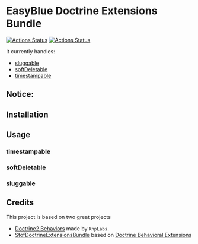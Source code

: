 EasyBlue Doctrine Extensions Bundle
===

[![Actions Status](https://github.com/easyblueio/EasyblueDoctrineExtensionsBundle/workflows/Security/badge.svg)](https://github.com/easyblueio/EasyblueDoctrineExtensionsBundle/actions)
[![Actions Status](https://github.com/easyblueio/EasyblueDoctrineExtensionsBundle/workflows/Code%20style/badge.svg)](https://github.com/easyblueio/EasyblueDoctrineExtensionsBundle/actions)

It currently handles:

 * [sluggable](#sluggable)
 * [softDeletable](#softDeletable)
 * [timestampable](#timestampable)

## Notice:

## Installation

## Usage

### timestampable
### softDeletable
### sluggable

## Credits

This project is based on two great projects
- [Doctrine2 Behaviors](https://raw.githubusercontent.com/KnpLabs/DoctrineBehaviors) made by `KnpLabs`.
- [StofDoctrineExtensionsBundle](https://github.com/stof/StofDoctrineExtensionsBundle) based on [Doctrine Behavioral Extensions](https://github.com/Atlantic18/DoctrineExtensions)

